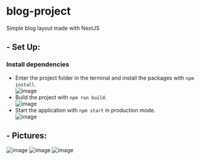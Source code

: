 # blog-project
Simple blog layout made with NextJS

## - Set Up:
### Install dependencies
- Enter the project folder in the terminal and install the packages with <code>npm install</code>. <br/>
![image](https://user-images.githubusercontent.com/39201633/196755600-d6c6e1ad-0284-45b7-b040-595e78b89df7.png)
- Build the project with <code>npm run build</code>. <br/>
![image](https://user-images.githubusercontent.com/39201633/196756965-5f4cc526-60ad-4700-b7e6-0785b5d35ec0.png)
- Start the application with <code>npm start</code> in production mode. <br/>
![image](https://user-images.githubusercontent.com/39201633/196757013-74caafb8-04a4-4722-9ed9-6a18f95660a7.png)

## - Pictures:
![image](https://user-images.githubusercontent.com/39201633/196757554-5755ce7d-273c-4665-9bcc-16f2aac0b21a.png)
![image](https://user-images.githubusercontent.com/39201633/196757659-97267cfd-74e8-4b12-b68d-4c0c92a92423.png)
![image](https://user-images.githubusercontent.com/39201633/196757762-e608fc78-4ece-42bf-8971-fbb6a2cf334b.png)
